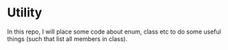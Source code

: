 # Utility
In this repo, I will place some code about enum, class etc to do some useful things (such that list all members in class).
